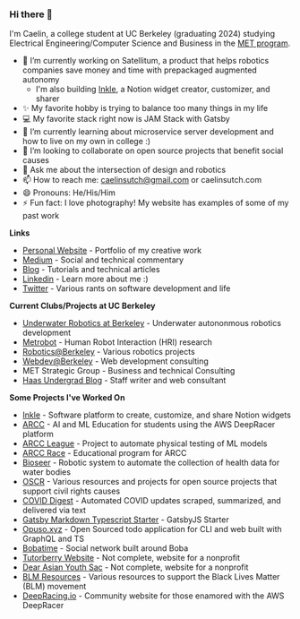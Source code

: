 ### Hi there 👋

I'm Caelin, a college student at UC Berkeley (graduating 2024) studying Electrical Engineering/Computer Science and Business in the [MET program](https://met.berkeley.edu/).

- 🔭 I’m currently working on Satellitum, a product that helps robotics companies save money and time with prepackaged augmented autonomy
  - I'm also building [Inkle](https://inkle.xyz), a Notion widget creator, customizer, and sharer 
- ✨ My favorite hobby is trying to balance too many things in my life
- 💻 My favorite stack right now is JAM Stack with Gatsby
- 🌱 I’m currently learning about microservice server development and how to live on my own in college :)
- 👯 I’m looking to collaborate on open source projects that benefit social causes
- 💬 Ask me about the intersection of design and robotics
- 📫 How to reach me: caelinsutch@gmail.com or caelinsutch.com
- 😄 Pronouns: He/His/Him
- ⚡ Fun fact: I love photography! My website has examples of some of my past work

**Links**
- [Personal Website](caelinsutch.com) - Portfolio of my creative work
- [Medium](medium.com/@caelinsutch) - Social and technical commentary
- [Blog](cometcode.io) - Tutorials and technical articles
- [Linkedin](linkedin.com/in/caelinsutch/) - Learn more about me :)
- [Twitter](twitter.com/caelin_sutch) - Various rants on software development and life

**Current Clubs/Projects at UC Berkeley**
- [Underwater Robotics at Berkeley](https://urobotics.berkeley.edu/) - Underwater autononmous robotics development
- [Metrobot](https://github.com/metrobot-research) - Human Robot Interaction (HRI) research
- [Robotics@Berkeley](https://rab.berkeley.edu/) - Various robotics projects
- [Webdev@Berkeley](https://webatberkeley.org/) - Web development consulting
- MET Strategic Group - Business and technical Consulting
- [Haas Undergrad Blog](https://haasundergrad.wordpress.com/) - Staff writer and web consultant

**Some Projects I've Worked On**
- [Inkle](https://inkle.xyz/) - Software platform to create, customize, and share Notion widgets
- [ARCC](https://arcc.ai/) - AI and ML Education for students using the AWS DeepRacer platform
- [ARCC League](https://league.arcc.ai/) - Project to automate physical testing of ML models
- [ARCC Race](https://race.arcc.ai/) - Educational program for ARCC
- [Bioseer](https://issuu.com/caelinsutch/docs/bioseer_tech_report) - Robotic system to automate the collection of health data for water bodies
- [OSCR](https://opensourceforcivilrights.com/) - Various resources and projects for open source projects that support civil rights causes
- [COVID Digest](https://covid-digest.com/) - Automated COVID updates scraped, summarized, and delivered via text
- [Gatsby Markdown Typescript Starter](https://gatsby-typescript-markdown-starter.vercel.app/) - GatsbyJS Starter
- [Opuso.xyz](https://github.com/opuso-xyz) - Open Sourced todo application for CLI and web built with GraphQL and TS
- [Bobatime](https://bobati.me/) - Social network built around Boba
- [Tutorberry Website](https://tutorberry.vercel.app/) - Not complete, website for a nonprofit
- [Dear Asian Youth Sac](https://dear-asian-youth-landing.vercel.app/) - Not complete, website for a nonprofit
- [BLM Resources](https://caelinsutch.github.io/blm-resources/) - Various resources to support the Black Lives Matter (BLM) movement
- [DeepRacing.io](https://deepracing.io/) - Community website for those enamored with the AWS DeepRacer
